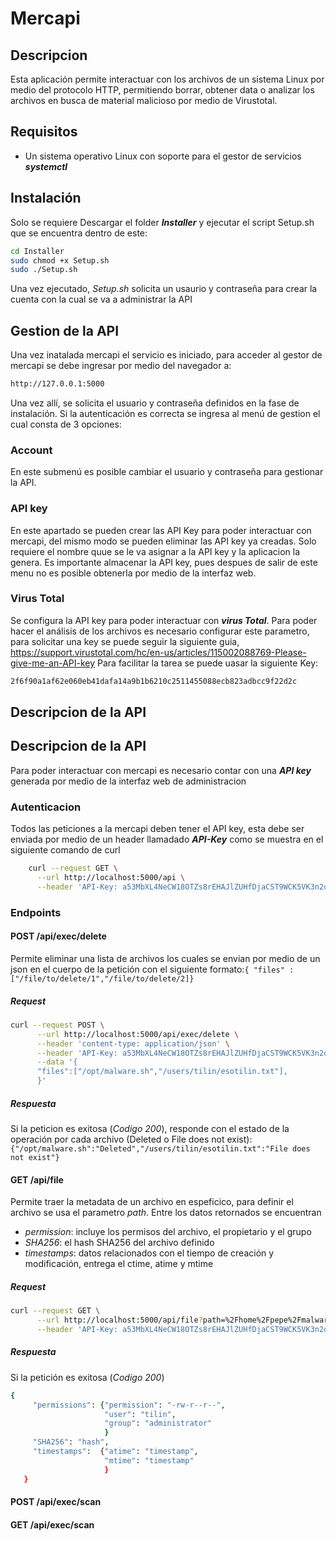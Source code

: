 # Mercapi
## Descripcion
Esta aplicación permite interactuar con los archivos de un sistema Linux por medio del protocolo HTTP, permitiendo borrar, obtener data o analizar los archivos en busca de material malicioso por medio de Virustotal.

## Requisitos 
- Un sistema operativo Linux con soporte para el gestor de servicios **_systemctl_**

## Instalación
Solo se requiere Descargar el folder **_Installer_** y ejecutar el script Setup.sh que se encuentra dentro de este:
```bash
cd Installer
sudo chmod +x Setup.sh
sudo ./Setup.sh
```

Una vez ejecutado, _Setup.sh_ solicita un usaurio y contraseña para crear la cuenta con la cual se va a administrar la API

## Gestion de la API
Una vez inatalada mercapi el servicio es iniciado, para acceder al gestor de mercapi se debe ingresar por medio del navegador a:
```sh
http://127.0.0.1:5000
```
Una vez allí, se solicita el usuario y contraseña definidos en la fase de instalación. Si la autenticación es correcta se ingresa al menú de gestion el cual consta de 3 opciones:

### Account
En este submenú es posible cambiar el usuario y contraseña para gestionar la API.
### API key
En este apartado se pueden crear las API Key para poder interactuar con mercapi, del mismo modo se pueden eliminar las API key ya creadas. Solo requiere el nombre quue se le va asignar a la API key y la aplicacion la genera. Es importante almacenar la API key, pues despues de salir de este menu no es posible obtenerla por medio de la interfaz web.

### Virus Total
Se configura la API key para poder interactuar con **_virus Total_**. 
Para poder hacer el análisis de los archivos es necesario configurar este parametro, para solicitar una key se puede seguir la siguiente guia, https://support.virustotal.com/hc/en-us/articles/115002088769-Please-give-me-an-API-key
Para facilitar la tarea se puede uasar la siguiente Key:
```sh
2f6f90a1af62e060eb41dafa14a9b1b6210c2511455088ecb823adbcc9f22d2c
```
## Descripcion de la API
## Descripcion de la API
Para poder interactuar con mercapi es necesario contar con una **_API key_** generada por medio de la interfaz web de administracion

### Autenticacion
Todos las peticiones a la mercapi deben tener el API key, esta debe ser enviada por medio de un header llamadado **_API-Key_** como se muestra en el siguiente comando de curl
```sh
    curl --request GET \
      --url http://localhost:5000/api \
      --header 'API-Key: a53MbXL4NeCW18OTZs8rEHAJlZUHfDjaCST9WCK5VK3n2qCZOdE3LIpjSMbbFHkf6q2dOzP_' \
```

### Endpoints 

#### POST /api/exec/delete
Permite eliminar una lista de archivos los cuales se envian por medio de un json en el cuerpo de la petición con el siguiente formato:`{ "files" : ["/file/to/delete/1","/file/to/delete/2]}`

##### Request
```sh
curl --request POST \
      --url http://localhost:5000/api/exec/delete \
      --header 'content-type: application/json' \
      --header 'API-Key: a53MbXL4NeCW18OTZs8rEHAJlZUHfDjaCST9WCK5VK3n2qCZOdE3LIpjSMbbFHkf6q2dOzP_' \
      --data '{
      "files":["/opt/malware.sh","/users/tilin/esotilin.txt"],
      }'
```
##### Respuesta
 Si la peticion es exitosa (*Codigo 200*),  responde con el estado de la operación por cada archivo (Deleted o File does not exist):
 `{"/opt/malware.sh":"Deleted","/users/tilin/esotilin.txt":"File does not exist"}`

####  GET /api/file
Permite traer la metadata de un archivo en espeficico, para definir el archivo se usa el parametro _path_. Entre los datos retornados se encuentran
- *permission*: incluye los permisos del archivo, el propietario y el grupo
- *SHA256*: el hash SHA256 del archivo definido
- *timestamps*: datos relacionados con el tiempo de creación y modificación, entrega el ctime, atime y mtime

##### Request
```sh
curl --request GET \
      --url http://localhost:5000/api/file?path=%2Fhome%2Fpepe%2Fmalware.exe \
      --header 'API-Key: a53MbXL4NeCW18OTZs8rEHAJlZUHfDjaCST9WCK5VK3n2qCZOdE3LIpjSMbbFHkf6q2dOzP_' \
```
##### Respuesta
 Si la petición es exitosa (*Codigo 200*)
 ```sh
 {
      "permissions": {"permission": "-rw-r--r--",
                      "user": "tilin",
                      "group": "administrator"
                      }
      "SHA256": "hash",
      "timestamps":  {"atime": "timestamp",
                      "mtime": "timestamp"
                      }
    }
```

#### POST /api/exec/scan

#### GET /api/exec/scan
